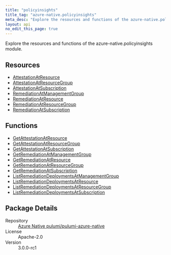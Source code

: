 ```yaml
---
title: "policyinsights"
title_tag: "azure-native.policyinsights"
meta_desc: "Explore the resources and functions of the azure-native.policyinsights module."
layout: api
no_edit_this_page: true
---
```


<!-- WARNING: this file was generated by Pulumi Docs Generator. -->
<!-- Do not edit by hand unless you're certain you know what you are doing! -->

Explore the resources and functions of the azure-native.policyinsights module.

<h2 id="resources">Resources</h2>
<ul class="api">
    <li><a href="attestationatresource/" title="AttestationAtResource">AttestationAtResource</a></li>
    <li><a href="attestationatresourcegroup/" title="AttestationAtResourceGroup">AttestationAtResourceGroup</a></li>
    <li><a href="attestationatsubscription/" title="AttestationAtSubscription">AttestationAtSubscription</a></li>
    <li><a href="remediationatmanagementgroup/" title="RemediationAtManagementGroup">RemediationAtManagementGroup</a></li>
    <li><a href="remediationatresource/" title="RemediationAtResource">RemediationAtResource</a></li>
    <li><a href="remediationatresourcegroup/" title="RemediationAtResourceGroup">RemediationAtResourceGroup</a></li>
    <li><a href="remediationatsubscription/" title="RemediationAtSubscription">RemediationAtSubscription</a></li>
</ul>

<h2 id="functions">Functions</h2>
<ul class="api">
    <li><a href="getattestationatresource/" title="GetAttestationAtResource">GetAttestationAtResource</a></li>
    <li><a href="getattestationatresourcegroup/" title="GetAttestationAtResourceGroup">GetAttestationAtResourceGroup</a></li>
    <li><a href="getattestationatsubscription/" title="GetAttestationAtSubscription">GetAttestationAtSubscription</a></li>
    <li><a href="getremediationatmanagementgroup/" title="GetRemediationAtManagementGroup">GetRemediationAtManagementGroup</a></li>
    <li><a href="getremediationatresource/" title="GetRemediationAtResource">GetRemediationAtResource</a></li>
    <li><a href="getremediationatresourcegroup/" title="GetRemediationAtResourceGroup">GetRemediationAtResourceGroup</a></li>
    <li><a href="getremediationatsubscription/" title="GetRemediationAtSubscription">GetRemediationAtSubscription</a></li>
    <li><a href="listremediationdeploymentsatmanagementgroup/" title="ListRemediationDeploymentsAtManagementGroup">ListRemediationDeploymentsAtManagementGroup</a></li>
    <li><a href="listremediationdeploymentsatresource/" title="ListRemediationDeploymentsAtResource">ListRemediationDeploymentsAtResource</a></li>
    <li><a href="listremediationdeploymentsatresourcegroup/" title="ListRemediationDeploymentsAtResourceGroup">ListRemediationDeploymentsAtResourceGroup</a></li>
    <li><a href="listremediationdeploymentsatsubscription/" title="ListRemediationDeploymentsAtSubscription">ListRemediationDeploymentsAtSubscription</a></li>
</ul>

<h2 id="package-details">Package Details</h2>
<dl class="package-details">
	<dt>Repository</dt>
	<dd><a href="https://github.com/pulumi/pulumi-azure-native">Azure Native pulumi/pulumi-azure-native</a></dd>
	<dt>License</dt>
	<dd>Apache-2.0</dd>
	<dt>Version</dt>
	<dd>3.0.0-rc1</dd>
</dl>

